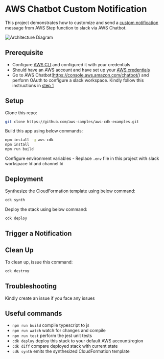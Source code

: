 # AWS Chatbot Custom Notification

This project demonstrates how to customize and send a [custom notification](https://docs.aws.amazon.com/chatbot/latest/adminguide/custom-notifs.html) message from AWS Step function to slack via AWS Chatbot. 

![Architecture Diagram](img/architecture.png|width=250)

## Prerequisite

* Configure [AWS CLI](https://aws.amazon.com/cli/) and configured it with your credentials
* Should have an AWS account and have set up your [AWS credentials](https://docs.aws.amazon.com/cli/latest/userguide/cli-configure-files.html)
* Go to AWS Chatbot(https://console.aws.amazon.com/chatbot/) and perform OAuth to configure a slack workspace. Kindly follow this instructions in [step 1](https://docs.aws.amazon.com/chatbot/latest/adminguide/slack-setup.html#slack-client-setup)


## Setup

Clone this repo:
```bash
git clone https://github.com/aws-samples/aws-cdk-examples.git
```

Build this app using below commands:
```bash
npm install -g aws-cdk
npm install
npm run build
```

Configure environment variables - Replace `.env` file in this project with slack workspace Id and channel Id

## Deployment

Synthesize the CloudFormation template using below command:
```bash
cdk synth
```

Deploy the stack using below command:
```bash
cdk deploy
```

## Trigger a Notification


## Clean Up

To clean up, issue this command:
```bash
cdk destroy
```

## Troubleshooting

Kindly create an issue if you face any issues


## Useful commands

 * `npm run build`   compile typescript to js
 * `npm run watch`   watch for changes and compile
 * `npm run test`    perform the jest unit tests
 * `cdk deploy`      deploy this stack to your default AWS account/region
 * `cdk diff`        compare deployed stack with current state
 * `cdk synth`       emits the synthesized CloudFormation template

